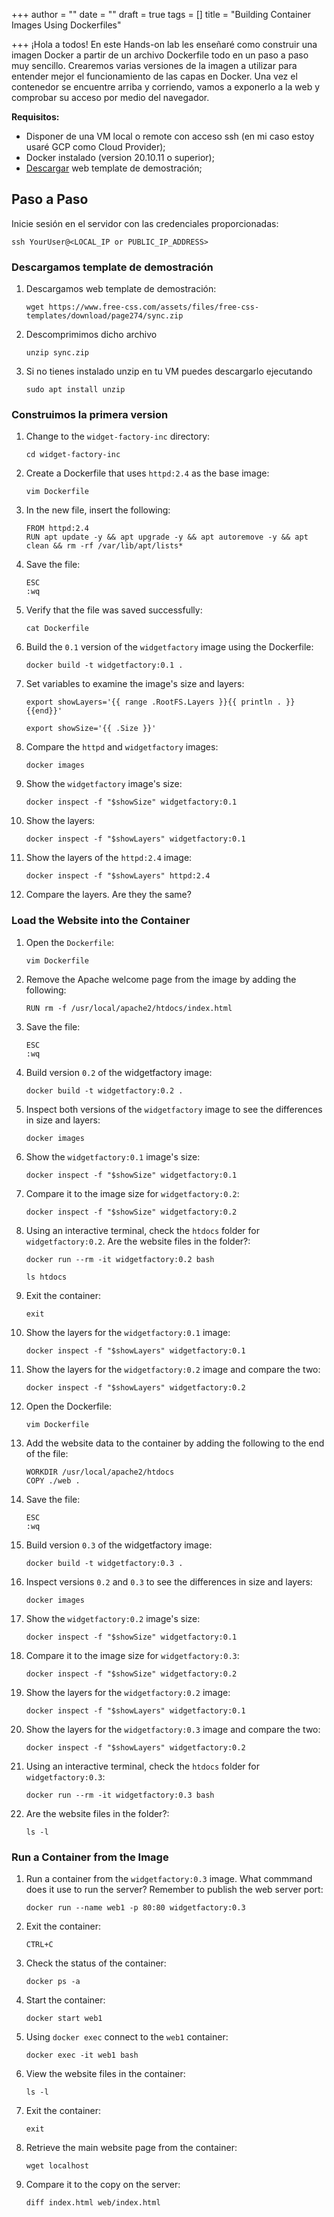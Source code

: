 +++
author = ""
date = ""
draft = true
tags = []
title = "Building Container Images Using Dockerfiles"

+++
¡Hola a todos! En este Hands-on lab les enseñaré como construir una imagen Docker a partir de un archivo Dockerfile todo en un paso a paso muy sencillo. Crearemos varias versiones de la imagen a utilizar para entender mejor el funcionamiento de las capas en Docker. Una vez el contenedor se encuentre arriba y corriendo, vamos a exponerlo a la web y comprobar su acceso por medio del navegador.

**Requisitos:** 

* Disponer de una VM local o remote con acceso ssh (en mi caso estoy  usaré GCP como Cloud Provider);
* Docker instalado (version 20.10.11 o superior);
* [Descargar](https://www.free-css.com/assets/files/free-css-templates/download/page274/sync.zip) web template de demostración;

## Paso a Paso

Inicie sesión en el servidor con las credenciales proporcionadas:

    ssh YourUser@<LOCAL_IP or PUBLIC_IP_ADDRESS>

### Descargamos template de demostración

1. Descargamos web template de demostración:

       wget https://www.free-css.com/assets/files/free-css-templates/download/page274/sync.zip
2. Descomprimimos dicho archivo

       unzip sync.zip 
3. Si no tienes instalado unzip en tu VM puedes descargarlo ejecutando

       sudo apt install unzip

### Construimos la primera version

 1. Change to the `widget-factory-inc` directory:

        cd widget-factory-inc
 2. Create a Dockerfile that uses `httpd:2.4` as the base image:

        vim Dockerfile
 3. In the new file, insert the following:

        FROM httpd:2.4
        RUN apt update -y && apt upgrade -y && apt autoremove -y && apt clean && rm -rf /var/lib/apt/lists*
 4. Save the file:

        ESC
        :wq
 5. Verify that the file was saved successfully:

        cat Dockerfile
 6. Build the `0.1` version of the `widgetfactory` image using the Dockerfile:

        docker build -t widgetfactory:0.1 .
 7. Set variables to examine the image's size and layers:

        export showLayers='{{ range .RootFS.Layers }}{{ println . }}{{end}}'
        
        export showSize='{{ .Size }}'
 8. Compare the `httpd` and `widgetfactory` images:

        docker images
 9. Show the `widgetfactory` image's size:

        docker inspect -f "$showSize" widgetfactory:0.1
10. Show the layers:

        docker inspect -f "$showLayers" widgetfactory:0.1
11. Show the layers of the `httpd:2.4` image:

        docker inspect -f "$showLayers" httpd:2.4
12. Compare the layers. Are they the same?

### Load the Website into the Container

 1. Open the `Dockerfile`:

        vim Dockerfile
 2. Remove the Apache welcome page from the image by adding the following:

        RUN rm -f /usr/local/apache2/htdocs/index.html
 3. Save the file:

        ESC
        :wq
 4. Build version `0.2` of the widgetfactory image:

        docker build -t widgetfactory:0.2 .
 5. Inspect both versions of the `widgetfactory` image to see the differences in size and layers:

        docker images
 6. Show the `widgetfactory:0.1` image's size:

        docker inspect -f "$showSize" widgetfactory:0.1
 7. Compare it to the image size for `widgetfactory:0.2`:

        docker inspect -f "$showSize" widgetfactory:0.2
 8. Using an interactive terminal, check the `htdocs` folder for `widgetfactory:0.2`. Are the website files in the folder?:

        docker run --rm -it widgetfactory:0.2 bash
        
        ls htdocs
 9. Exit the container:

        exit
10. Show the layers for the `widgetfactory:0.1` image:

        docker inspect -f "$showLayers" widgetfactory:0.1
11. Show the layers for the `widgetfactory:0.2` image and compare the two:

        docker inspect -f "$showLayers" widgetfactory:0.2
12. Open the Dockerfile:

        vim Dockerfile
13. Add the website data to the container by adding the following to the end of the file:

        WORKDIR /usr/local/apache2/htdocs
        COPY ./web .
14. Save the file:

        ESC
        :wq
15. Build version `0.3` of the widgetfactory image:

        docker build -t widgetfactory:0.3 .
16. Inspect versions `0.2` and `0.3` to see the differences in size and layers:

        docker images
17. Show the `widgetfactory:0.2` image's size:

        docker inspect -f "$showSize" widgetfactory:0.1
18. Compare it to the image size for `widgetfactory:0.3`:

        docker inspect -f "$showSize" widgetfactory:0.2
19. Show the layers for the `widgetfactory:0.2` image:

        docker inspect -f "$showLayers" widgetfactory:0.1
20. Show the layers for the `widgetfactory:0.3` image and compare the two:

        docker inspect -f "$showLayers" widgetfactory:0.2
21. Using an interactive terminal, check the `htdocs` folder for `widgetfactory:0.3`:

        docker run --rm -it widgetfactory:0.3 bash
22. Are the website files in the folder?:

        ls -l

### Run a Container from the Image

1. Run a container from the `widgetfactory:0.3` image. What commmand does it use to run the server? Remember to publish the web server port:

       docker run --name web1 -p 80:80 widgetfactory:0.3
2. Exit the container:

       CTRL+C
3. Check the status of the container:

       docker ps -a
4. Start the container:

       docker start web1
5. Using `docker exec` connect to the `web1` container:

       docker exec -it web1 bash
6. View the website files in the container:

       ls -l
7. Exit the container:

       exit
8. Retrieve the main website page from the container:

       wget localhost
9. Compare it to the copy on the server:

       diff index.html web/index.html